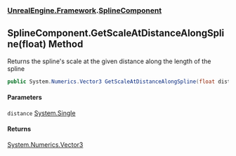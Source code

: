 ### [UnrealEngine.Framework](./UnrealEngine-Framework.md 'UnrealEngine.Framework').[SplineComponent](./SplineComponent.md 'UnrealEngine.Framework.SplineComponent')
## SplineComponent.GetScaleAtDistanceAlongSpline(float) Method
Returns the spline's scale at the given distance along the length of the spline  
```csharp
public System.Numerics.Vector3 GetScaleAtDistanceAlongSpline(float distance);
```
#### Parameters
<a name='UnrealEngine-Framework-SplineComponent-GetScaleAtDistanceAlongSpline(float)-distance'></a>
`distance` [System.Single](https://docs.microsoft.com/en-us/dotnet/api/System.Single 'System.Single')  
  
#### Returns
[System.Numerics.Vector3](https://docs.microsoft.com/en-us/dotnet/api/System.Numerics.Vector3 'System.Numerics.Vector3')  
